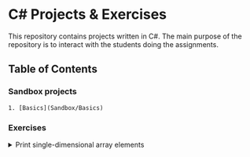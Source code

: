 # C# Projects & Exercises

This repository contains projects written in C#. The main purpose of the repository is to interact with the students doing the assignments.

## Table of Contents

### Sandbox projects

	1. [Basics](Sandbox/Basics)

### Exercises

<details><summary>Print single-dimensional array elements</summary>
<hr>
You have an array:

````c#
int[] myArray = {1, -20, 23, -4, 8, -91, 0, 77, -4, 43, 11, -91};
````

* Loop through all elements of this array and print only numbers greater than 0.
* Solve this task using `for` loop, `while` loop and `do-while` loop.
* For every implementation (`for`-loop, `while` loop and `do-while` loop) create separate function (method) and call it accordingly.

[Implement this task in a console project](Tutorials/CreateConsoleProject.md)

<hr>
</details>
